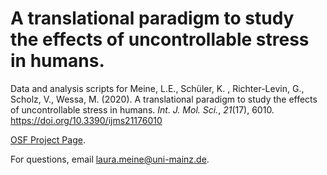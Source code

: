 # **A translational paradigm to study the effects of uncontrollable stress in humans.** 

Data and analysis scripts for Meine, L.E., Schüler, K. , Richter-Levin, G., Scholz, V., Wessa, M. (2020). A translational paradigm to study the effects of uncontrollable stress in humans. *Int. J. Mol. Sci.*, *21*(17), 6010. https://doi.org/10.3390/ijms21176010

[OSF Project Page](https://osf.io/khxjy/).

For questions, email laura.meine@uni-mainz.de.

